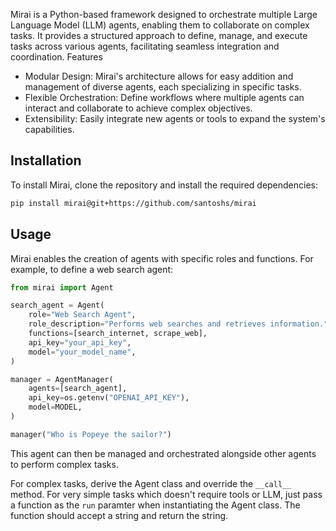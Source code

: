 Mirai is a Python-based framework designed to orchestrate multiple Large
Language Model (LLM) agents, enabling them to collaborate on complex tasks. It
provides a structured approach to define, manage, and execute tasks across
various agents, facilitating seamless integration and coordination.  Features

- Modular Design: Mirai's architecture allows for easy addition and management of diverse agents, each specializing in specific tasks.
- Flexible Orchestration: Define workflows where multiple agents can interact and collaborate to achieve complex objectives.
- Extensibility: Easily integrate new agents or tools to expand the system's capabilities.

## Installation

To install Mirai, clone the repository and install the required dependencies:

```bash
pip install mirai@git+https://github.com/santoshs/mirai
```

## Usage
Mirai enables the creation of agents with specific roles and functions. For
example, to define a web search agent:

```python
from mirai import Agent

search_agent = Agent(
    role="Web Search Agent",
    role_description="Performs web searches and retrieves information.",
    functions=[search_internet, scrape_web],
    api_key="your_api_key",
    model="your_model_name",
)

manager = AgentManager(
    agents=[search_agent],
    api_key=os.getenv("OPENAI_API_KEY"),
    model=MODEL,
)

manager("Who is Popeye the sailor?")
```

This agent can then be managed and orchestrated alongside other agents to
perform complex tasks.

For complex tasks, derive the Agent class and override the `__call__`
method. For very simple tasks which doesn't require tools or LLM, just pass a
function as the `run` paramter when instantiating the Agent class. The function
should accept a string and return the string.
